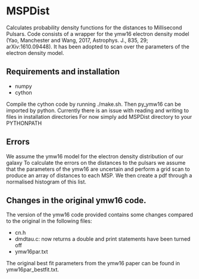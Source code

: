 # MSPDist
Calculates probability density functions for the distances to Millisecond Pulsars.
Code consists of a wrapper for the ymw16 electron density model (Yao, Manchester and Wang, 2017, Astrophys. J., 835, 29; arXiv:1610.09448). It has been adopted to scan over the parameters of the electron density model.

## Requirements and installation
- numpy
- cython

Compile the cython code by running ./make.sh. Then py_ymw16 can be imported by python.
Currently there is an issue with reading and writing to files in installation directories
For now simply add MSPDist directory to your PYTHONPATH

## Errors
We assume the ymw16 model for the electron density distribution of our galaxy
To calculate the errors on the distances to the pulsars we assume that the
parameters of the ymw16 are uncertain and perform a grid scan to produce an array
of distances to each MSP. We then create a pdf through a normalised histogram of this list.

## Changes in the original ymw16 code.
The version of the ymw16 code provided contains some changes compared to the original in the following files:
- cn.h
- dmdtau.c: now returns a double and print statements have been turned off
- ymw16par.txt

The original best fit parameters from the ymw16 paper can be found in ymw16par_bestfit.txt.
